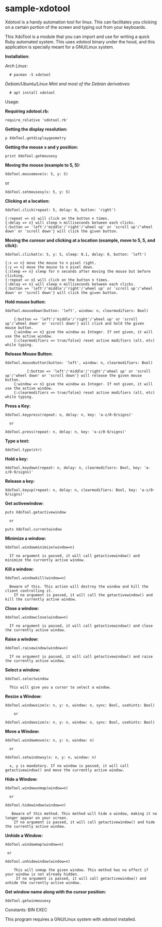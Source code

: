 # sample-xdotool
Xdotool is a handy automation tool for linux. This can facilitates you clicking on a certain portion of the screen and typing out from your keyboards.

This XdoTool is a module that you can import and use for writing a quick Ruby automated system.
This uses xdotool binary under the hood, and this application is specially meant for a GNU/Linux system.

**Installation:**

  *Arch Linux:*
  
      # pacman -S xdotool
      
  *Debian/Ubuntu/Linux Mint and most of the Debian derivatives:*
  
      # apt install xdotool
      
Usage:

**Requiring xdotool.rb:**

  `require_relative 'xdotool.rb'`
  
**Getting the display resolution:**

  `p XdoTool.getdisplaygeometry`
  
**Getting the mouse x and y position:**

  `print XdoTool.getmousexy`

**Moving the mouse (example to 5, 5):**

  `XdoTool.mousemove(x: 5, y: 5)`

  or

  `XdoTool.setmousexy(x: 5, y: 5)`


**Clicking at a location:**

  `XdoTool.click(repeat: 5, delay: 0, button: 'right')`

    {:repeat => n} will click on the button n times.
    {:delay => n} will sleep n milliseconds between each clicks.
    {:button => 'left'/'middle'/'right'/'wheel up' or 'scroll up'/'wheel down' or 'scroll down'} will click the given button.

**Moving the curosor and clicking at a location (example, move to 5, 5, and click):**

  `XdoTool.clickat(x: 5, y: 5, sleep: 0.1, delay: 0, button: 'left')`

    {:x => n} move the mouse to n pixel right.
    {:y => n} move the mouse to n pixel down.
    {:sleep => n} sleep for n seconds after moving the mouse but before clicking.
    {:repeat => n} will click on the button n times.
    {:delay => n} will sleep n milliseconds between each clicks.
    {:button => 'left'/'middle'/'right'/'wheel up' or 'scroll up'/'wheel down' or 'scroll down'} will click the given button.

**Hold mouse button:**

  `XdoTool.mousedown(button: 'left', window: n, clearmodifiers: Bool)`

        {:button => 'left'/'middle'/'right'/'wheel up' or 'scroll up'/'wheel down' or 'scroll down'} will click and hold the given  mouse button.
        {:window => n} give the window as Integer. If not given, it will use the active window.
        {:clearmodifiers => true/false} reset active modifiers (alt, etc) while typing.
        
 
**Release Mouse Button:**
 
   `XdoTool.mousebutton(button: 'left', window: n, clearmodifiers: Bool)`

              {:button => 'left'/'middle'/'right'/'wheel up' or 'scroll up'/'wheel down' or 'scroll down'} will release the given mouse button.
        {:window => n} give the window as Integer. If not given, it will use the active window.
        {:clearmodifiers => true/false} reset active modifiers (alt, etc) while typing.

**Press a Key:**

   `XdoTool.keypress(repeat: n, delay: n, key: 'a-z/0-9/signs)'`
    
      or
      
   `XdoTool.press(repeat: n, delay: n, key: 'a-z/0-9/signs)'`
    
**Type a text:**

   `XdoTool.type(str)`

**Hold a key:**

   `XdoTool.keydown(repeat: n, delay: n, clearmodifiers: Bool, key: 'a-z/0-9/signs)'`

**Release a key:**

   `XdoTool.keyup(repeat: n, delay: n, clearmodifiers: Bool, key: 'a-z/0-9/signs)'`
    
**Get activewindow:**

   `puts XdoTool.getactivewindow`
    
      or
     
   `puts XdoTool.currentwindow`
    
**Minimize a window:**

   `XdoTool.windowminimize(window=n)`
    
      If no argument is passed, it will call getactivewindow() and minimize the currently active window.
      
**Kill a window:**

   `XdoTool.windowkill(window=n)`
    
      Beware of this. This action will destroy the window and kill the client controlling it.
        If no argument is passed, it will call the getactivewindow() and kill the currently active window.
      
**Close a window:**

   `XdoTool.windowclose(window=n)`
    
      If no argument is passed, it will call getactivewindow() and close the currently active window.

**Raise a window:**

   `XdoTool.raisewindow(window=n)`

      If no argument is passed, it will call getactivewindow() and raise the currently active window.
      
**Select a window:**

   `XdoTool.selectwindow`
  
      This will give you a cursor to select a window.
      
**Resize a Window:**

   `XdoTool.windowsize(x: n, y: n, window: n, sync: Bool, usehints: Bool)`

        or
        
   `XdoTool.windowsize(x: n, y: n, window: n, sync: Bool, usehints: Bool)`

**Move a Window:**

   `XdoTool.windowmove(x: n, y: n, window: n)`
    
      or
      
   `XdoTool.setwindowxy(x: n, y: n, window: n)`


      x, y is mandatory. If no window is passed, it will call getactivewindow() and move the currently active window.
      
**Hide a Window:**

   `XdoTool.windowunmap(window=n)`
    
      or
      
   `XdoTool.hidewindow(window=n)`
    
       Beware of this method. This method will hide a window, making it no longer appear on your screen.
        If no argument is passed, it will call getactivewindow() and hide the currently active window.
       
**Unhide a Window:**

   `XdoTool.windowmap(window=n)`
    
     or
      
   `XdoTool.unhidewindow(window=n)`
    
        This will unmap the given window. This method has no effect if your window is not already hidden.
         If no argument is passed, it will call getactivewindow() and unhide the currently active window.
         
**Get window name along with the cursor position:**

   `XdoTool.getwinmousexy`
 
 
 Constants:
  BIN
  EXEC
  
This program requires a GNU/Linux system with xdotool installed.
